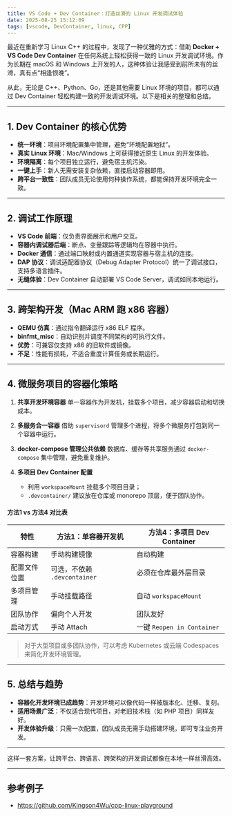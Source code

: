 ```yaml
---
title: VS Code + Dev Container：打造丝滑的 Linux 开发调试体验
date: 2025-08-25 15:12:09
tags: [vscode, DevContainer, linux, CPP]
---
```


最近在重新学习 Linux C++ 的过程中，发现了一种优雅的方式：借助 **Docker + VS Code Dev Container** 在任何系统上轻松获得一致的 Linux 开发调试环境。作为长期在 macOS 和 Windows 上开发的人，这种体验让我感受到前所未有的丝滑，真有点“相逢恨晚”。

从此，无论是 C++、Python、Go，还是其他需要 Linux 环境的项目，都可以通过 Dev Container 轻松构建一致的开发调试环境。以下是相关的整理和总结。

---

## 1. Dev Container 的核心优势

* **统一环境**：项目环境配置集中管理，避免“环境配置地狱”。
* **真实 Linux 环境**：Mac/Windows 上可获得接近原生 Linux 的开发体验。
* **环境隔离**：每个项目独立运行，避免宿主机污染。
* **一键上手**：新人无需安装复杂依赖，直接启动容器即用。
* **跨平台一致性**：团队成员无论使用何种操作系统，都能保持开发环境完全一致。

---

## 2. 调试工作原理

* **VS Code 前端**：仅负责界面展示和用户交互。
* **容器内调试器后端**：断点、变量跟踪等逻辑均在容器中执行。
* **Docker 通信**：通过端口映射或内置通道实现容器与宿主机的连接。
* **DAP 协议**：调试适配器协议（Debug Adapter Protocol）统一了调试接口，支持多语言插件。
* **无缝体验**：Dev Container 自动部署 VS Code Server，调试如同本地运行。

---

## 3. 跨架构开发（Mac ARM 跑 x86 容器）

* **QEMU 仿真**：通过指令翻译运行 x86 ELF 程序。
* **binfmt\_misc**：自动识别并调度不同架构的可执行文件。
* **优势**：可兼容仅支持 x86 的旧软件或镜像。
* **不足**：性能有损耗，不适合重度计算任务或长期运行。

---

## 4. 微服务项目的容器化策略

1. **共享开发环境容器**
   单一容器作为开发机，挂载多个项目，减少容器启动和切换成本。

2. **多服务合一容器**
   借助 `supervisord` 管理多个进程，将多个微服务打包到同一个容器中运行。

3. **docker-compose 管理公共依赖**
   数据库、缓存等共享服务通过 `docker-compose` 集中管理，避免重复维护。

4. **多项目 Dev Container 配置**

   * 利用 `workspaceMount` 挂载多个项目目录；
   * `.devcontainer/` 建议放在仓库或 monorepo 顶层，便于团队协作。

#### 方法1 vs 方法4 对比表

| 特性     | 方法1：单容器开发机             | 方法4：多项目 Dev Container    |
| ------ | ---------------------- | ------------------------ |
| 容器构建   | 手动构建镜像                 | 自动构建                     |
| 配置文件位置 | 可选，不依赖 `.devcontainer` | 必须在仓库最外层目录               |
| 多项目管理  | 手动挂载路径                 | 自动 `workspaceMount`      |
| 团队协作   | 偏向个人开发                 | 团队友好                     |
| 启动方式   | 手动 Attach              | 一键 `Reopen in Container` |

> 对于大型项目或多团队协作，可以考虑 Kubernetes 或云端 Codespaces 来简化开发环境管理。

---

## 5. 总结与趋势

* **容器化开发环境已成趋势**：开发环境可以像代码一样被版本化、迁移、复刻。
* **适用场景广泛**：不仅适合现代项目，对老旧技术栈（如 PHP 项目）同样友好。
* **开发体验升级**：只需一次配置，团队成员无需手动搭建环境，即可专注业务开发。

---

这样一套方案，让跨平台、跨语言、跨架构的开发调试都像在本地一样丝滑高效。


---

## 参考例子
+ https://github.com/Kingson4Wu/cpp-linux-playground
